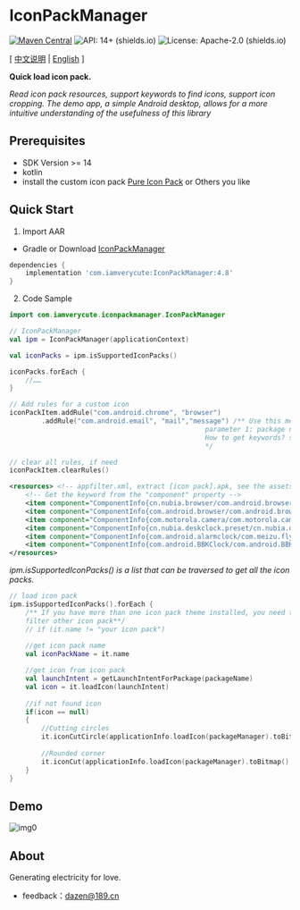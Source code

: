 # IconPackManager
[![Maven Central](https://img.shields.io/maven-central/v/com.iamverycute/IconPackManager.svg?label=Maven%20Central)](https://central.sonatype.com/artifact/com.iamverycute/IconPackManager/) ![API: 14+ (shields.io)](https://img.shields.io/badge/API-14+-green) ![License: Apache-2.0 (shields.io)](https://img.shields.io/badge/license-Apache--2.0-brightgreen)

[ [中文说明](README_zh_cn.md) | [English](#) ]

**Quick load icon pack.**

*Read icon pack resources, support keywords to find icons, support icon cropping. The demo app, a simple Android desktop, allows for a more intuitive understanding of the usefulness of this library*

## Prerequisites
+ SDK Version >= 14
+ kotlin
+ install the custom icon pack [Pure Icon Pack](https://www.coolapk.com/apk/me.morirain.dev.iconpack.pure) or Others you like

## Quick Start

1. Import AAR

+ Gradle or Download [IconPackManager](https://github.com/lalakii/IconPackManager/releases)

```groovy
dependencies {
    implementation 'com.iamverycute:IconPackManager:4.8'
}
```

2. Code Sample

```kotlin
import com.iamverycute.iconpackmanager.IconPackManager

// IconPackManager
val ipm = IconPackManager(applicationContext)

val iconPacks = ipm.isSupportedIconPacks()

iconPacks.forEach {
    //……
}

// Add rules for a custom icon
iconPackItem.addRule("com.android.chrome", "browser")
        .addRule("com.android.email", "mail","message") /** Use this method to add rules when you need to specify icons for an application, 
                                                 parameter 1: package name, parameter 2: keyword (icon resource name) Fuzzy Matching
                                                 How to get keywords? see icon pack.apk assets/appfilter.xml
                                                 */

// clear all rules, if need
iconPackItem.clearRules()
```
```xml
<resources> <!-- appfilter.xml, extract [icon pack].apk, see the assets directory -->
    <!-- Get the keyword from the "component" property -->
    <item component="ComponentInfo{cn.nubia.browser/com.android.browser.BrowserLauncher}" drawable="browser"/>
    <item component="ComponentInfo{com.android.browser/com.android.browser.BrowserActivity}" drawable="browser"/>
    <item component="ComponentInfo{com.motorola.camera/com.motorola.camera.Camera}" drawable="camera_2"/>
    <item component="ComponentInfo{cn.nubia.deskclock.preset/cn.nubia.deskclock.DeskClock}" drawable="clock"/>
    <item component="ComponentInfo{com.android.alarmclock/com.meizu.flyme.alarmclock.DeskClock}" drawable="flyme_clock"/>
    <item component="ComponentInfo{com.android.BBKClock/com.android.BBKClock.Timer}" drawable="clock"/>
</resources>
```
*ipm.isSupportedIconPacks() is a list that can be traversed to get all the icon packs.*
```kotlin
// load icon pack
ipm.isSupportedIconPacks().forEach {
    /** If you have more than one icon pack theme installed, you need to exclude it here
    filter other icon pack**/
    // if (it.name != "your icon pack")
    
    //get icon pack name
    val iconPackName = it.name

    //get icon from icon pack
    val launchIntent = getLaunchIntentForPackage(packageName)
    val icon = it.loadIcon(launchIntent)     
    
    //if not found icon
    if(icon == null)
    {
        //Cutting circles
        it.iconCutCircle(applicationInfo.loadIcon(packageManager).toBitmap(),side,scaleF)
        
        //Rounded corner
        it.iconCut(applicationInfo.loadIcon(packageManager).toBitmap(),side,radius,scaleF)
    }
}
```

## Demo

![img0](https://cdn.jsdelivr.net/gh/lalakii/IconPackManager/video/demo.gif?v=4.8)

## About

Generating electricity for love.

+ feedback：dazen@189.cn

